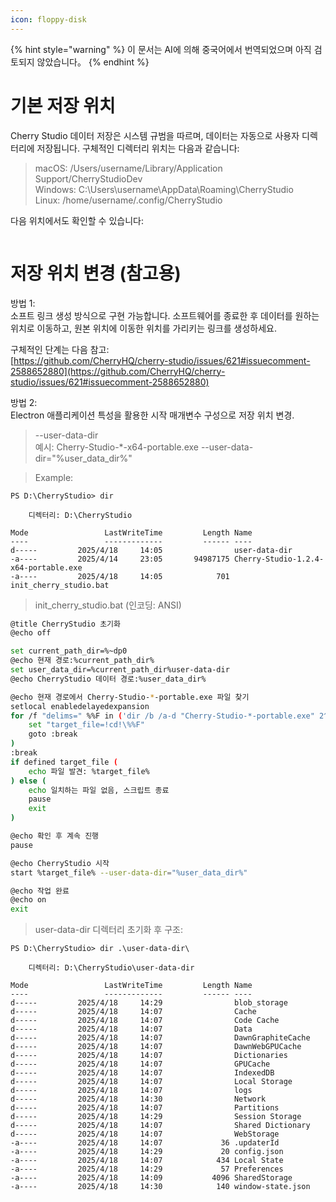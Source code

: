 ```yaml
---
icon: floppy-disk
---
```


{% hint style="warning" %}
이 문서는 AI에 의해 중국어에서 번역되었으며 아직 검토되지 않았습니다。
{% endhint %}

# 기본 저장 위치

Cherry Studio 데이터 저장은 시스템 규범을 따르며, 데이터는 자동으로 사용자 디렉터리에 저장됩니다. 구체적인 디렉터리 위치는 다음과 같습니다:

> macOS: /Users/username/Library/Application Support/CherryStudioDev  
> Windows: C:\Users\username\AppData\Roaming\CherryStudio  
> Linux: /home/username/.config/CherryStudio  

다음 위치에서도 확인할 수 있습니다:
<figure><img src="../../.gitbook/assets/image (31).png" alt=""><figcaption></figcaption></figure>

# 저장 위치 변경 (참고용)

방법 1:  
소프트 링크 생성 방식으로 구현 가능합니다. 소프트웨어를 종료한 후 데이터를 원하는 위치로 이동하고, 원본 위치에 이동한 위치를 가리키는 링크를 생성하세요.

구체적인 단계는 다음 참고:  
[https://github.com/CherryHQ/cherry-studio/issues/621#issuecomment-2588652880](https://github.com/CherryHQ/cherry-studio/issues/621#issuecomment-2588652880)

방법 2:  
Electron 애플리케이션 특성을 활용한 시작 매개변수 구성으로 저장 위치 변경.

> --user-data-dir  
> 예시: Cherry-Studio-*-x64-portable.exe --user-data-dir="%user_data_dir%"

> Example:

```shell
PS D:\CherryStudio> dir

    디렉터리: D:\CherryStudio

Mode                 LastWriteTime         Length Name
----                 -------------         ------ ----
d-----         2025/4/18     14:05                user-data-dir
-a----         2025/4/14     23:05       94987175 Cherry-Studio-1.2.4-x64-portable.exe
-a----         2025/4/18     14:05            701 init_cherry_studio.bat
```

> init_cherry_studio.bat (인코딩: ANSI)

```bash
@title CherryStudio 초기화
@echo off

set current_path_dir=%~dp0
@echo 현재 경로:%current_path_dir%
set user_data_dir=%current_path_dir%user-data-dir
@echo CherryStudio 데이터 경로:%user_data_dir%

@echo 현재 경로에서 Cherry-Studio-*-portable.exe 파일 찾기
setlocal enabledelayedexpansion
for /f "delims=" %%F in ('dir /b /a-d "Cherry-Studio-*-portable.exe" 2^>nul') do ( #실제 다운로드된 파일명으로 변경하세요. 공식 홈페이지와 Github 다운로드 파일명 상이
    set "target_file=!cd!\%%F"
    goto :break
)
:break
if defined target_file (
    echo 파일 발견: %target_file%
) else (
    echo 일치하는 파일 없음, 스크립트 종료
    pause
    exit
)

@echo 확인 후 계속 진행
pause

@echo CherryStudio 시작
start %target_file% --user-data-dir="%user_data_dir%"

@echo 작업 완료
@echo on
exit
```

> user-data-dir 디렉터리 초기화 후 구조:

```shell
PS D:\CherryStudio> dir .\user-data-dir\

    디렉터리: D:\CherryStudio\user-data-dir

Mode                 LastWriteTime         Length Name
----                 -------------         ------ ----
d-----         2025/4/18     14:29                blob_storage
d-----         2025/4/18     14:07                Cache
d-----         2025/4/18     14:07                Code Cache
d-----         2025/4/18     14:07                Data
d-----         2025/4/18     14:07                DawnGraphiteCache
d-----         2025/4/18     14:07                DawnWebGPUCache
d-----         2025/4/18     14:07                Dictionaries
d-----         2025/4/18     14:07                GPUCache
d-----         2025/4/18     14:07                IndexedDB
d-----         2025/4/18     14:07                Local Storage
d-----         2025/4/18     14:07                logs
d-----         2025/4/18     14:30                Network
d-----         2025/4/18     14:07                Partitions
d-----         2025/4/18     14:29                Session Storage
d-----         2025/4/18     14:07                Shared Dictionary
d-----         2025/4/18     14:07                WebStorage
-a----         2025/4/18     14:07             36 .updaterId
-a----         2025/4/18     14:29             20 config.json
-a----         2025/4/18     14:07            434 Local State
-a----         2025/4/18     14:29             57 Preferences
-a----         2025/4/18     14:09           4096 SharedStorage
-a----         2025/4/18     14:30            140 window-state.json
```
